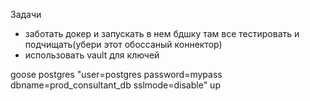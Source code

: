Задачи

- заботать докер и запускать в нем бдшку там все тестировать и подчищать(убери этот обоссаный коннектор)
- использовать vault для ключей

goose postgres "user=postgres password=mypass dbname=prod_consultant_db sslmode=disable" up